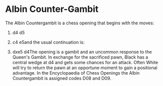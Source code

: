 # Albin Counter-Gambit

The Albin Countergambit is a chess opening that begins with the moves:

1. d4 d5
2. c4 e5and the usual continuation is:

3. dxe5 d4The opening is a gambit and an uncommon response to the Queen's Gambit. In exchange for the sacrificed pawn, Black has a central wedge at d4 and gets some chances for an attack. Often White will try to return the pawn at an opportune moment to gain a positional advantage.
In the Encyclopaedia of Chess Openings the Albin Countergambit is assigned codes D08 and D09.

